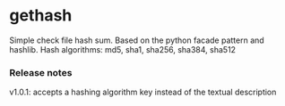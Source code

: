 # gethash
Simple check file hash sum. Based on the python facade pattern and hashlib.
Hash algorithms: md5, sha1, sha256, sha384, sha512
### Release notes
v1.0.1: accepts a hashing algorithm key instead of the textual description
